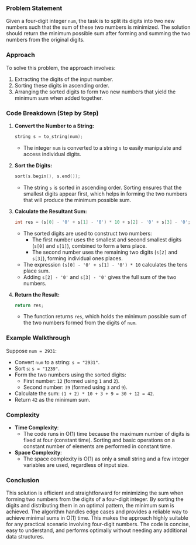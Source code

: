 ### Problem Statement
Given a four-digit integer `num`, the task is to split its digits into two new numbers such that the sum of these two numbers is minimized. The solution should return the minimum possible sum after forming and summing the two numbers from the original digits.

### Approach
To solve this problem, the approach involves:
1. Extracting the digits of the input number.
2. Sorting these digits in ascending order.
3. Arranging the sorted digits to form two new numbers that yield the minimum sum when added together.

### Code Breakdown (Step by Step)
1. **Convert the Number to a String:**
   ```cpp
   string s = to_string(num);
   ```
   - The integer `num` is converted to a string `s` to easily manipulate and access individual digits.

2. **Sort the Digits:**
   ```cpp
   sort(s.begin(), s.end());
   ```
   - The string `s` is sorted in ascending order. Sorting ensures that the smallest digits appear first, which helps in forming the two numbers that will produce the minimum possible sum.

3. **Calculate the Resultant Sum:**
   ```cpp
   int res = (s[0] - '0' + s[1] - '0') * 10 + s[2] - '0' + s[3] - '0';
   ```
   - The sorted digits are used to construct two numbers:
     - The first number uses the smallest and second smallest digits (`s[0]` and `s[1]`), combined to form a tens place.
     - The second number uses the remaining two digits (`s[2]` and `s[3]`), forming individual ones places.
   - The expression `(s[0] - '0' + s[1] - '0') * 10` calculates the tens place sum.
   - Adding `s[2] - '0'` and `s[3] - '0'` gives the full sum of the two numbers.

4. **Return the Result:**
   ```cpp
   return res;
   ```
   - The function returns `res`, which holds the minimum possible sum of the two numbers formed from the digits of `num`.

### Example Walkthrough
Suppose `num = 2931`:
- Convert `num` to a string: `s = "2931"`.
- Sort `s`: `s = "1239"`.
- Form the two numbers using the sorted digits:
  - First number: `12` (formed using `1` and `2`).
  - Second number: `39` (formed using `3` and `9`).
- Calculate the sum: `(1 + 2) * 10 + 3 + 9 = 30 + 12 = 42`.
- Return `42` as the minimum sum.

### Complexity
- **Time Complexity**:
  - The code runs in O(1) time because the maximum number of digits is fixed at four (constant time). Sorting and basic operations on a constant number of elements are performed in constant time.
- **Space Complexity**:
  - The space complexity is O(1) as only a small string and a few integer variables are used, regardless of input size.

### Conclusion
This solution is efficient and straightforward for minimizing the sum when forming two numbers from the digits of a four-digit integer. By sorting the digits and distributing them in an optimal pattern, the minimum sum is achieved. The algorithm handles edge cases and provides a reliable way to achieve minimal sums in O(1) time. This makes the approach highly suitable for any practical scenario involving four-digit numbers. The code is concise, easy to understand, and performs optimally without needing any additional data structures.